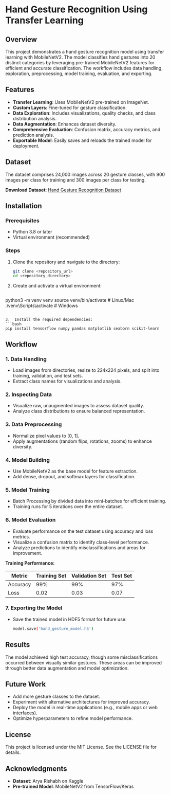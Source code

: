# Hand Gesture Recognition Using Transfer Learning

## Overview
This project demonstrates a hand gesture recognition model using transfer learning with MobileNetV2. The model classifies hand gestures into 20 distinct categories by leveraging pre-trained MobileNetV2 features for efficient and accurate classification. The workflow includes data handling, exploration, preprocessing, model training, evaluation, and exporting.

## Features
- **Transfer Learning**: Uses MobileNetV2 pre-trained on ImageNet.
- **Custom Layers**: Fine-tuned for gesture classification.
- **Data Exploration**: Includes visualizations, quality checks, and class distribution analysis.
- **Data Augmentation**: Enhances dataset diversity.
- **Comprehensive Evaluation**: Confusion matrix, accuracy metrics, and prediction analysis.
- **Exportable Model**: Easily saves and reloads the trained model for deployment.

## Dataset
The dataset comprises 24,000 images across 20 gesture classes, with 900 images per class for training and 300 images per class for testing.

**Download Dataset**: [Hand Gesture Recognition Dataset](https://www.kaggle.com/datasets/aryarishabh/hand-gesture-recognition-dataset)

## Installation
### Prerequisites
- Python 3.8 or later
- Virtual environment (recommended)

### Steps
1. Clone the repository and navigate to the directory:
   ```bash
   git clone <repository_url>
   cd <repository_directory>
   ```

2. Create and activate a virtual environment:
   ``` bash
python3 -m venv venv
source venv/bin/activate  # Linux/Mac
.\venv\Scripts\activate  # Windows
   ```

3.  Install the required dependencies:
   ```bash
pip install tensorflow numpy pandas matplotlib seaborn scikit-learn 
   ```

## Workflow

### 1. Data Handling
- Load images from directories, resize to 224x224 pixels, and split into training, validation, and test sets.
- Extract class names for visualizations and analysis.

### 2. Inspecting Data
- Visualize raw, unaugmented images to assess dataset quality.
- Analyze class distributions to ensure balanced representation.

### 3. Data Preprocessing
- Normalize pixel values to [0, 1].
- Apply augmentations (random flips, rotations, zooms) to enhance diversity.

### 4. Model Building
- Use MobileNetV2 as the base model for feature extraction.
- Add dense, dropout, and softmax layers for classification.

### 5. Model Training
- Batch Processing by divided data into mini-batches for efficient training.
- Training runs for 5 iterations over the entire dataset.

### 6. Model Evaluation
- Evaluate performance on the test dataset using accuracy and loss metrics.
- Visualize a confusion matrix to identify class-level performance.
- Analyze predictions to identify misclassifications and areas for improvement.

**Training Performance:**

| Metric      | Training Set      | Validation Set | Test Set      |
| ----------- | ----------- | ----------- | ----------- |
| Accuracy      | 99%       | 99%       | 97%       |
| Loss   | 0.02        | 0.03        | 0.07        |


### 7. Exporting the Model
- Save the trained model in HDF5 format for future use:
  ```bash
  model.save('hand_gesture_model.h5')
   ```

## Results
The model achieved high test accuracy, though some misclassifications occurred between visually similar gestures. These areas can be improved through better data augmentation and model optimization.

## Future Work
- Add more gesture classes to the dataset.
- Experiment with alternative architectures for improved accuracy.
- Deploy the model in real-time applications (e.g., mobile apps or web interfaces).
- Optimize hyperparameters to refine model performance.

## License
This project is licensed under the MIT License. See the LICENSE file for details.

## Acknowledgments
- **Dataset**: Arya Rishabh on Kaggle  
- **Pre-trained Model**: MobileNetV2 from TensorFlow/Keras

